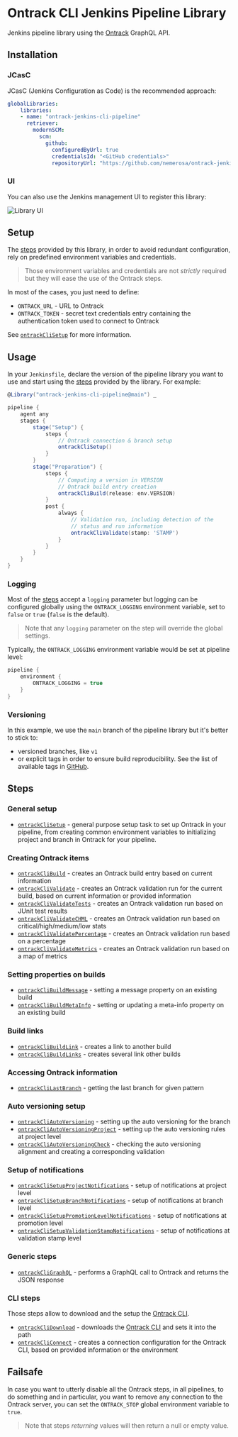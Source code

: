 # Ontrack CLI Jenkins Pipeline Library

Jenkins pipeline library using the [Ontrack](https://github.com/nemerosa/ontrack) GraphQL API.

## Installation

### JCasC

JCasC (Jenkins Configuration as Code) is the recommended approach:

```yaml
globalLibraries:
    libraries:
    - name: "ontrack-jenkins-cli-pipeline"
      retriever:
        modernSCM:
          scm:
            github:
              configuredByUrl: true
              credentialsId: "<GitHub credentials>"
              repositoryUrl: "https://github.com/nemerosa/ontrack-jenkins-cli-pipeline"
```

### UI

You can also use the Jenkins management UI to register this library:

![Library UI](docs/ontrack-jenkins-cli-pipeline-install-ui.png)

## Setup

The [steps](#steps) provided by this library, in order to avoid redundant configuration, rely on predefined environment variables and credentials.

> Those environment variables and credentials are not _strictly_ required but they will ease the use of the Ontrack steps.

In most of the cases, you just need to define:

* `ONTRACK_URL` - URL to Ontrack
* `ONTRACK_TOKEN` - secret text credentials entry containing the authentication token used to connect to Ontrack

See [`ontrackCliSetup`](vars/ontrackCliSetup.md) for more information.

## Usage

In your `Jenkinsfile`, declare the version of the pipeline library you want to use and start using the [steps](#steps) provided by the library. For example:

```groovy
@Library("ontrack-jenkins-cli-pipeline@main") _

pipeline {
    agent any
    stages {
        stage("Setup") {
            steps {
                // Ontrack connection & branch setup
                ontrackCliSetup()
            }
        }
        stage("Preparation") {
            steps {
                // Computing a version in VERSION
                // Ontrack build entry creation
                ontrackCliBuild(release: env.VERSION)
            }
            post {
                always {
                    // Validation run, including detection of the 
                    // status and run information
                    ontrackCliValidate(stamp: 'STAMP')
                }
            }
        }
    }
}
```

### Logging

Most of the [steps](#steps) accept a `logging` parameter but logging can be configured globally using the `ONTRACK_LOGGING` environment variable, set to `false` or `true` (`false` is the default).

> Note that any `logging` parameter on the step will override the global settings.

Typically, the `ONTRACK_LOGGING` environment variable would be set at pipeline level:

```groovy
pipeline {
    environment {
        ONTRACK_LOGGING = true
    }
}
```

### Versioning

In this example, we use the `main` branch of the pipeline library but it's better to stick to:

* versioned branches, like `v1`
* or explicit tags in order to ensure build reproducibility. See the list of available tags in [GitHub](https://github.com/nemerosa/ontrack-jenkins-cli-pipeline/tags).

## Steps

### General setup

* [`ontrackCliSetup`](vars/ontrackCliSetup.md) - general purpose setup task to set up Ontrack in your pipeline, from creating common environment variables to initializing project and branch in Ontrack for your pipeline.

### Creating Ontrack items

* [`ontrackCliBuild`](vars/ontrackCliBuild.md) - creates an Ontrack build entry based on current information
* [`ontrackCliValidate`](vars/ontrackCliValidate.md) - creates an Ontrack validation run for the current build, based on current information or provided information
* [`ontrackCliValidateTests`](vars/ontrackCliValidateTests.md) - creates an Ontrack validation run based on JUnit test results
* [`ontrackCliValidateCHML`](vars/ontrackCliValidateCHML.md) - creates an Ontrack validation run based on critical/high/medium/low stats
* [`ontrackCliValidatePercentage`](vars/ontrackCliValidatePercentage.md) - creates an Ontrack validation run based on a percentage
* [`ontrackCliValidateMetrics`](vars/ontrackCliValidateMetrics.md) - creates an Ontrack validation run based on a map of metrics

### Setting properties on builds

* [`ontrackCliBuildMessage`](vars/ontrackCliBuildMessage.md) - setting a message property on an existing build
* [`ontrackCliBuildMetaInfo`](vars/ontrackCliBuildMetaInfo.md) - setting or updating a meta-info property on an existing build

### Build links

* [`ontrackCliBuildLink`](vars/ontrackCliBuildLink.md) - creates a link to another build
* [`ontrackCliBuildLinks`](vars/ontrackCliBuildLinks.md) - creates several link other builds

### Accessing Ontrack information

* [`ontrackCliLastBranch`](vars/ontrackCliLastBranch.md) - getting the last branch for given pattern

### Auto versioning setup

* [`ontrackCliAutoVersioning`](vars/ontrackCliAutoVersioning.md) - setting up the auto versioning for the branch
* [`ontrackCliAutoVersioningProject`](vars/ontrackCliAutoVersioningProject.md) - setting up the auto versioning rules at project level
* [`ontrackCliAutoVersioningCheck`](vars/ontrackCliAutoVersioningCheck.md) - checking the auto versioning alignment and creating a corresponding validation

### Setup of notifications

* [`ontrackCliSetupProjectNotifications`](vars/ontrackCliSetupProjectNotifications.md) - setup of notifications at project level
* [`ontrackCliSetupBranchNotifications`](vars/ontrackCliSetupBranchNotifications.md) - setup of notifications at branch level
* [`ontrackCliSetupPromotionLevelNotifications`](vars/ontrackCliSetupPromotionLevelNotifications.md) - setup of notifications at promotion level
* [`ontrackCliSetupValidationStampNotifications`](vars/ontrackCliSetupValidationStampNotifications.md) - setup of notifications at validation stamp level

### Generic steps

* [`ontrackCliGraphQL`](vars/ontrackCliGraphQL.md) - performs a GraphQL call to Ontrack and returns the JSON response

### CLI steps

Those steps allow to download and the setup the [Ontrack CLI](https://github.com/nemerosa/ontrack-cli).

* [`ontrackCliDownload`](vars/ontrackCliDownload.md) - downloads the [Ontrack CLI](https://github.com/nemerosa/ontrack-cli) and sets it into the path
* [`ontrackCliConnect`](vars/ontrackCliConnect.md) - creates a connection configuration for the Ontrack CLI, based on provided information or the environment

## Failsafe

In case you want to utterly disable all the Ontrack steps, in all pipelines, to do something and in particular,
you want to remove any connection to the Ontrack server, you can set the `ONTRACK_STOP` global environment
variable to `true`.

> Note that steps _returning_ values will then return a null or empty value.
